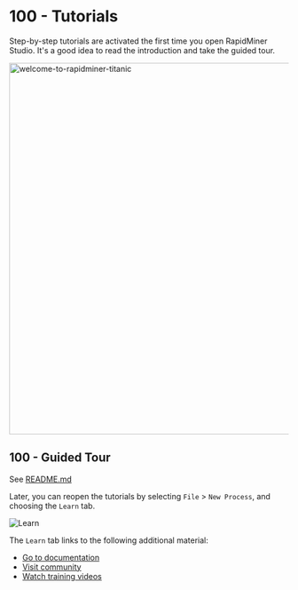 # 100 - Tutorials

Step-by-step tutorials are activated the first time you open RapidMiner Studio. It's a good idea to read the introduction and take the guided tour.

<img width="669" alt="welcome-to-rapidminer-titanic" src="https://user-images.githubusercontent.com/1499433/207861386-f643d200-bbeb-421e-a2aa-79c9754dea71.png">

## 100 - Guided Tour

See [README.md](./100/README.md)

Later, you can reopen the tutorials by selecting ```File``` > ```New Process```, and choosing the ```Learn``` tab.

![Learn](https://github.com/vanHeemstraSystems/rapidminer/issues/2#issue-1498364436)

The ```Learn``` tab links to the following additional material:

- [Go to documentation](https://docs.rapidminer.com/)
- [Visit community](https://community.rapidminer.com/)
- [Watch training videos](https://academy.rapidminer.com/)
